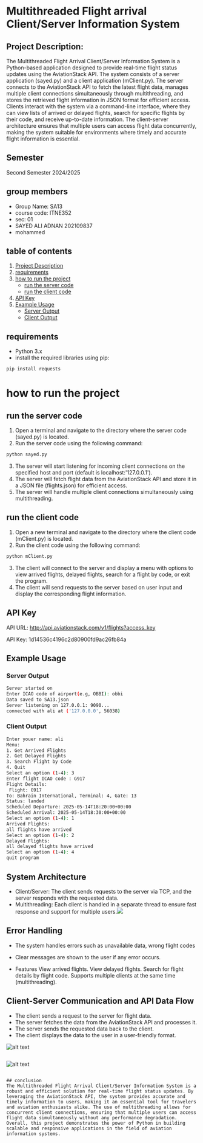 # Multithreaded Flight arrival Client/Server Information System

## Project Description:
The Multithreaded Flight Arrival Client/Server Information System is a Python-based application designed to provide real-time flight status updates using the AviationStack API. The system consists of a server application (sayed.py) and a client application (mClient.py). The server connects to the AviationStack API to fetch the latest flight data, manages multiple client connections simultaneously through multithreading, and stores the retrieved flight information in JSON format for efficient access. Clients interact with the system via a command-line interface, where they can view lists of arrived or delayed flights, search for specific flights by their code, and receive up-to-date information. The client-server architecture ensures that multiple users can access flight data concurrently, making the system suitable for environments where timely and accurate flight information is essential.  

## Semester
Second Semester 2024/2025

## group members
* Group Name: SA13
* course code: ITNE352
* sec: 01
* SAYED ALI ADNAN 202109837 
* mohammed

## table of contents
1. [Project Description](#project-description)
2. [requirements](#requirements)
3. [how to run the project](#how-to-run-the-project)
   * [run the server code](#run-the-server-code)
   * [run the client code](#run-the-client-code)
4. [API Key](#api-key)
5. [Example Usage](#example-usage)
   * [Server Output](#server-output)
   * [Client Output](#client-output)









## requirements
* Python 3.x
* install the required libraries using pip:
```bash
pip install requests
```
# how to run the project
## run the server code
1. Open a terminal and navigate to the directory where the server code (sayed.py) is located.
2. Run the server code using the following command:
```bash
python sayed.py
```
3. The server will start listening for incoming client connections on the specified host and port (default is localhost:'127.0.0.1').
4. The server will fetch flight data from the AviationStack API and store it in a JSON file (flights.json) for efficient access.
5. The server will handle multiple client connections simultaneously using multithreading.

## run the client code
1. Open a new terminal and navigate to the directory where the client code (mClient.py) is located.
2. Run the client code using the following command:
```bash
python mClient.py
```
3. The client will connect to the server and display a menu with options to view arrived flights, delayed flights, search for a flight by code, or exit the program.
4. The client will send requests to the server based on user input and display the corresponding flight information.


## API Key
API URL: http://api.aviationstack.com/v1/flights?access_key

API Key: 1d14536c4196c2d80900fd9ac26fb84a


## Example Usage
### Server Output
```bash
Server started on
Enter ICAO code of airport(e.g, OBBI): obbi
Data saved to SA13.json
Server listening on 127.0.0.1: 9090...
connected with ali at ('127.0.0.0', 56038)
```
### Client Output
```bash
Enter youer name: ali
Menu:
1. Get Arrived Flights
2. Get Delayed Flights
3. Search Flight by Code
4. Quit
Select an option (1-4): 3
Enter flight ICAO code : G917
Flight Details:
 Flight: G917
To: Bahrain International, Terminal: 4, Gate: 13
Status: landed
Scheduled Departure: 2025-05-14T18:20:00+00:00
Scheduled Arrival: 2025-05-14T18:30:00+00:00
Select an option (1-4): 1
Arrived Flights:
all flights have arrived
Select an option (1-4): 2
Delayed Flights: 
all delayed flights have arrived
Select an option (1-4): 4 
quit program
```
## System Architecture
* Client/Server: The client sends requests to the server via TCP, and the server responds with the requested data.
* Multithreading: Each client is handled in a separate thread to ensure fast response and support for multiple users.![](client_server_diagram.png)

## Error Handling
* The system handles errors such as unavailable data, wrong flight codes
* Clear messages are shown to the user if any error occurs.

* Features
View arrived flights.
View delayed flights.
Search for flight details by flight code.
Supports multiple clients at the same time (multithreading).

## Client-Server Communication and API Data Flow
* The client sends a request to the server for flight data.
* The server fetches the data from the AviationStack API and processes it.
* The server sends the requested data back to the client.
* The client displays the data to the user in a user-friendly format.


![alt text](image.png)
```
```
![alt text](image-1.png)
```

## conclusion
The Multithreaded Flight Arrival Client/Server Information System is a robust and efficient solution for real-time flight status updates. By leveraging the AviationStack API, the system provides accurate and timely information to users, making it an essential tool for travelers and aviation enthusiasts alike. The use of multithreading allows for concurrent client connections, ensuring that multiple users can access flight data simultaneously without any performance degradation. Overall, this project demonstrates the power of Python in building scalable and responsive applications in the field of aviation information systems.




